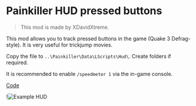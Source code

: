 # Painkiller HUD pressed buttons

> This mod is made by XDavidXtreme.

This mod allows you to track pressed buttons in the game (Quake 3 Defrag-style). It is very useful for trickjump movies.

Copy the file to `..\Painkiller\Data\LScripts\Hud\`. Create folders if required.

It is recommended to enable `/speedmeter 1` via the in-game console.

[Code](https://github.com/t3r6/pkdocs/blob/main/code/HUD.lua)

!![Example HUD](../../../img/hud/pk-pressed-buttons.jpg "Pressed Buttons")
